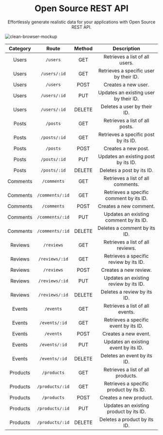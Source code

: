 <h1 align="center">Open Source REST API</h1>

<p align="center">Effortlessly generate realistic data for your applications with Open Source REST API.</p>

![clean-browser-mockup](https://user-images.githubusercontent.com/59080942/229314429-bd1dada4-f89d-4c16-9c0e-794093836955.png)

<table width="100%" style="text-align:center;"><thead><tr><th>Category</th><th>Route</th><th>Method</th><th>Description</th></tr></thead><tbody><tr><td>Users</td><td><code>/users</code></td><td>GET</td><td>Retrieves a list of all users.</td></tr><tr><td>Users</td><td><code>/users/:id</code></td><td>GET</td><td>Retrieves a specific user by their ID.</td></tr><tr><td>Users</td><td><code>/users</code></td><td>POST</td><td>Creates a new user.</td></tr><tr><td>Users</td><td><code>/users/:id</code></td><td>PUT</td><td>Updates an existing user by their ID.</td></tr><tr><td>Users</td><td><code>/users/:id</code></td><td>DELETE</td><td>Deletes a user by their ID.</td></tr><tr><td>Posts</td><td><code>/posts</code></td><td>GET</td><td>Retrieves a list of all posts.</td></tr><tr><td>Posts</td><td><code>/posts/:id</code></td><td>GET</td><td>Retrieves a specific post by its ID.</td></tr><tr><td>Posts</td><td><code>/posts</code></td><td>POST</td><td>Creates a new post.</td></tr><tr><td>Posts</td><td><code>/posts/:id</code></td><td>PUT</td><td>Updates an existing post by its ID.</td></tr><tr><td>Posts</td><td><code>/posts/:id</code></td><td>DELETE</td><td>Deletes a post by its ID.</td></tr><tr><td>Comments</td><td><code>/comments</code></td><td>GET</td><td>Retrieves a list of all comments.</td></tr><tr><td>Comments</td><td><code>/comments/:id</code></td><td>GET</td><td>Retrieves a specific comment by its ID.</td></tr><tr><td>Comments</td><td><code>/comments</code></td><td>POST</td><td>Creates a new comment.</td></tr><tr><td>Comments</td><td><code>/comments/:id</code></td><td>PUT</td><td>Updates an existing comment by its ID.</td></tr><tr><td>Comments</td><td><code>/comments/:id</code></td><td>DELETE</td><td>Deletes a comment by its ID.</td></tr><tr><td>Reviews</td><td><code>/reviews</code></td><td>GET</td><td>Retrieves a list of all reviews.</td></tr><tr><td>Reviews</td><td><code>/reviews/:id</code></td><td>GET</td><td>Retrieves a specific review by its ID.</td></tr><tr><td>Reviews</td><td><code>/reviews</code></td><td>POST</td><td>Creates a new review.</td></tr><tr><td>Reviews</td><td><code>/reviews/:id</code></td><td>PUT</td><td>Updates an existing review by its ID.</td></tr><tr><td>Reviews</td><td><code>/reviews/:id</code></td><td>DELETE</td><td>Deletes a review by its ID.</td></tr><tr><td>Events</td><td><code>/events</code></td><td>GET</td><td>Retrieves a list of all events.</td></tr><tr><td>Events</td><td><code>/events/:id</code></td><td>GET</td><td>Retrieves a specific event by its ID.</td></tr><tr><td>Events</td><td><code>/events</code></td><td>POST</td><td>Creates a new event.</td></tr><tr><td>Events</td><td><code>/events/:id</code></td><td>PUT</td><td>Updates an existing event by its ID.</td></tr><tr><td>Events</td><td><code>/events/:id</code></td><td>DELETE</td><td>Deletes an event by its ID.</td></tr><tr><td>Products</td><td><code>/products</code></td><td>GET</td><td>Retrieves a list of all products.</td></tr><tr><td>Products</td><td><code>/products/:id</code></td><td>GET</td><td>Retrieves a specific product by its ID.</td></tr><tr><td>Products</td><td><code>/products</code></td><td>POST</td><td>Creates a new product.</td></tr><tr><td>Products</td><td><code>/products/:id</code></td><td>PUT</td><td>Updates an existing product by its ID.</td></tr><tr><td>Products</td><td><code>/products/:id</code></td><td>DELETE</td><td>Deletes a product by its ID.</td></tr></tbody></table>

